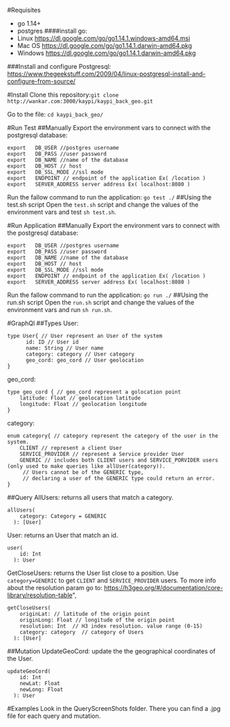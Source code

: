 #Requisites
- go 1.14+
- postgres
####install go:
- Linux https://dl.google.com/go/go1.14.1.windows-amd64.msi 
- Mac OS https://dl.google.com/go/go1.14.1.darwin-amd64.pkg
- Windows https://dl.google.com/go/go1.14.1.darwin-amd64.pkg

###Install and configure Postgresql:
https://www.thegeekstuff.com/2009/04/linux-postgresql-install-and-configure-from-source/

#Install
Clone this repository:``git clone http://wankar.com:3000/kaypi/kaypi_back_geo.git``

Go to the file:
``
cd kaypi_back_geo/
``

#Run Test
##Manually
Export the environment vars to connect with the postgresql database:

    export	 DB_USER //postgres username
    export	 DB_PASS //user password
    export	 DB_NAME //name of the database
    export	 DB_HOST // host
    export   DB_SSL_MODE //ssl mode
    export	 ENDPOINT // endpoint of the application Ex( /location )
    export	 SERVER_ADDRESS server address Ex( localhost:8080 )
	 
Run the fallow command to run the application:	 ``go test ./``
##Using the test.sh script
Open the `test.sh` script and change the values of the environment vars and test `sh test.sh`.

#Run Application
##Manually
Export the environment vars to connect with the postgresql database:

    export	 DB_USER //postgres username
    export	 DB_PASS //user password
    export	 DB_NAME //name of the database
    export	 DB_HOST // host
    export   DB_SSL_MODE //ssl mode
    export	 ENDPOINT // endpoint of the application Ex( /location )
    export	 SERVER_ADDRESS server address Ex( localhost:8080 )
	 
Run the fallow command to run the application:	 ``go run ./``
##Using the run.sh script
Open the `run.sh` script and change the values of the environment vars and run `sh run.sh`.

#GraphQl
##Types
User: 
```
type User{ // User represent an User of the system
      id: ID // User id
      name: String // User name
      category: category // User category
      geo_cord: geo_cord // User geolocation
}
```

geo_cord:
```
type geo_cord { // geo_cord represent a golocation point
    latitude: Float // geolocation latitude
    longitude: Float // geolocation longitude
}
```

category:
```
enum category{ // category represent the category of the user in the system.
    CLIENT // represent a client User
    SERVICE_PROVIDER // represent a Service provider User
    GENERIC // includes both CLIENT users and SERVICE_PORVIDER users (only used to make queries like allUser(category)). 
     // Users cannot be of the GENERIC type,
     // declaring a user of the GENERIC type could return an error.
}
```

##Query
AllUsers: returns all users that match a category.

    allUsers(
        category: Category = GENERIC
      ): [User]
 
 
User: returns an User that match an id.

    user( 
        id: Int 
      ): User
    
 GetCloseUsers: returns the User list close to a position. Use `category=GENERIC` to get 
`CLIENT` and `SERVICE_PROVIDER` users. To more info about the resolution param go to: https://h3geo.org/#/documentation/core-library/resolution-table",

    getCloseUsers( 
        originLat: // latitude of the origin point
        originLong: Float // longitude of the origin point
        resolution: Int  // H3 index resolution. value range (0-15)
        category: category  // category of Users 
      ): [User]

##Mutation
UpdateGeoCord: update the the geographical coordinates of the User.

    updateGeoCord(
        id: Int
        newLat: Float
        newLong: Float
      ): User 
      
#Examples
    Look in the QueryScreenShots folder. There you can find a .jpg file for each query and mutation.